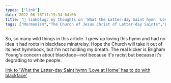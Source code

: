 ```yaml
---
types: ["link"]
date: 2022-06-16T11:19:34-04:00
title: "🔗 linkblog: my thoughts on 'What the Latter-day Saint hymn ‘Love at Home’ has to do with blackface'"
tags: ["Mormonism","The Church of Jesus Christ of Latter-day Saints","Brigham Young","blackface","racism"]
---
```

So, so many wild things in this article. I grew up loving this hymn and had no idea it had roots in blackface minstrelsy. Hope the Church will take it out of its next hymnbook, but I'm not holding my breath. The real kicker is Brigham Young's concern about blackface—not because it's racist but because it's degrading to white people.
 

[link to 'What the Latter-day Saint hymn ‘Love at Home’ has to do with blackface'](https://www.sltrib.com/religion/2022/06/12/what-latter-day-saint/)
